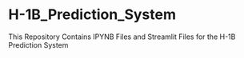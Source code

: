 # H-1B_Prediction_System
This Repository Contains IPYNB Files and Streamlit Files for the H-1B Prediction System
